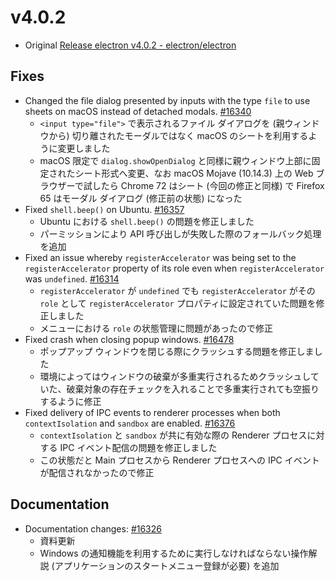 # v4.0.2

* Original [Release electron v4.0.2 - electron/electron](https://github.com/electron/electron/releases/tag/v4.0.2)

## Fixes

* Changed the file dialog presented by inputs with the type `file` to use sheets on macOS instead of detached modals. [#16340](https://github.com/electron/electron/pull/16340)
  * `<input type="file">` で表示されるファイル ダイアログを (親ウィンドウから) 切り離されたモーダルではなく macOS のシートを利用するように変更しました
  * macOS 限定で `dialog.showOpenDialog` と同様に親ウィンドウ上部に固定されたシート形式へ変更、なお macOS Mojave (10.14.3) 上の Web ブラウザーで試したら Chrome 72 はシート (今回の修正と同様) で Firefox 65 はモーダル ダイアログ (修正前の状態) になった
* Fixed `shell.beep()` on Ubuntu. [#16357](https://github.com/electron/electron/pull/16357)
  * Ubuntu における `shell.beep()` の問題を修正しました
  * パーミッションにより API 呼び出しが失敗した際のフォールバック処理を追加
* Fixed an issue whereby `registerAccelerator` was being set to the `registerAccelerator` property of its role even when `registerAccelerator` was `undefined`. [#16314](https://github.com/electron/electron/pull/16314)
  * `registerAccelerator` が `undefined` でも `registerAccelerator` がその `role` として `registerAccelerator` プロパティに設定されていた問題を修正しました
  * メニューにおける `role` の状態管理に問題があったので修正
* Fixed crash when closing popup windows. [#16478](https://github.com/electron/electron/pull/16478)
  * ポップアップ ウィンドウを閉じる際にクラッシュする問題を修正しました
  * 環境によってはウィンドウの破棄が多重実行されるためクラッシュしていた、破棄対象の存在チェックを入れることで多重実行されても空振りするように修正
* Fixed delivery of IPC events to renderer processes when both `contextIsolation` and `sandbox` are enabled. [#16376](https://github.com/electron/electron/pull/16376)
  * `contextIsolation` と `sandbox` が共に有効な際の Renderer プロセスに対する IPC イベント配信の問題を修正しました
  * この状態だと Main プロセスから Renderer プロセスへの IPC イベントが配信されなかったので修正

## Documentation

* Documentation changes: [#16326](https://github.com/electron/electron/pull/16326)
  * 資料更新
  * Windows の通知機能を利用するために実行しなければならない操作解説 (アプリケーションのスタートメニュー登録が必要) を追加

